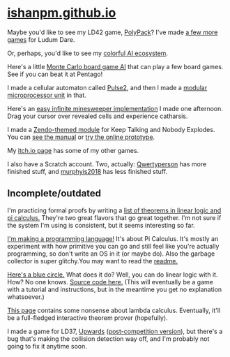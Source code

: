 # [ishanpm.github.io](http://ishanpm.github.io)

Maybe you'd like to see my LD42 game, [PolyPack](/polypack)? I've made [a few more games](https://ldjam.com/users/mao/games) for Ludum Dare.

Or, perhaps, you'd like to see my [colorful AI ecosystem](/color-ai).

Here's a little [Monte Carlo board game AI](/montecarlo) that can play a few board games. See if you can beat it at Pentago!

I made a cellular automaton called [Pulse2](https://github.com/ishanpm/pulse-ca), and then I made a [modular microprocessor unit](https://github.com/ishanpm/pulse-ca/wiki/Pulse2-processor) in that.

Here's an [easy infinite minesweeper implementation](/easy-minesweeper) I made one afternoon. Drag your cursor over revealed cells and experience catharsis.

I made a [Zendo-themed module](https://steamcommunity.com/sharedfiles/filedetails/?id=2843566251) for Keep Talking and Nobody Explodes. You can [see the manual](https://ktane.timwi.de/HTML/Zendo.html) or [try the online prototype](https://ishanpm.github.io/ktane-zendo-prototype/Zendo%20Interactive.html).

My [itch.io page](https://woofmao.itch.io) has some of my other games.

I also have a Scratch account. Two, actually: [Qwertyperson](https://scratch.mit.edu/users/qwertyperson/) has more finished stuff, and [murphyis2018](https://scratch.mit.edu/users/murphyis2018/) has less finished stuff. 

## Incomplete/outdated

I'm practicing formal proofs by writing a [list of theorems in linear logic and pi calculus.](/metamathlinear) They're two great flavors that go great together. I'm not sure if the system I'm using is consistent, but it seems interesting so far.

[I'm making a programming language!](/PiCal) It's about Pi Calculus. It's mostly an experiment with how primitive you can go and still feel like you're actually programming, so don't write an OS in it (or maybe do). Also the garbage collector is super glitchy.You may want to read the [readme.](https://github.com/ishanpm/PiCal)

[Here's a blue circle.](/linearlogicgame) What does it do? Well, you can do linear logic with it. How? No one knows. [Source code here.](https://github.com/ishanpm/linearlogicgame) (This will eventually be a game with a tutorial and instructions, but in the meantime you get no explanation whatsoever.) 

[This page](/math) contains some nonsense about lambda calculus. Eventually, it'll be a full-fledged interactive theorem prover (hopefully).

I made a game for LD37, [Upwards](/upwards) ([post-competition version](/upwards_post)),  but there's a bug that's making the collision detection way off, and I'm probably not going to fix it anytime soon.
